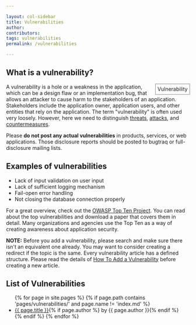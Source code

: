 ```yaml
---

layout: col-sidebar
title: Vulnerabilities
author:
contributors:
tags: vulnerabilities
permalink: /vulnerabilities

---
```


## What is a vulnerability?

<categorytree hideroot="on" style="float:right; clear:right; margin-left:1ex; border:1px solid gray; padding:0.7ex; background-color:white;">Vulnerability</categorytree>
A vulnerability is a hole or a weakness in the application, which can be
a design flaw or an implementation bug, that allows an attacker to cause
harm to the stakeholders of an application. Stakeholders include the
application owner, application users, and other entities that rely on
the application. The term "vulnerability" is often used very loosely.
However, here we need to distinguish
[threats](:Category:Threat "wikilink"),
[attacks](/attacks), and
[countermeasures](:Category:Countermeasure "wikilink").

Please **do not post any actual vulnerabilities** in products, services,
or web applications. Those disclosure reports should be posted to
bugtraq or full-disclosure mailing lists.

## Examples of vulnerabilities

  - Lack of input validation on user input
  - Lack of sufficient logging mechanism
  - Fail-open error handling
  - Not closing the database connection properly

For a great overview, check out the [OWASP Top Ten
Project](OWASP_Top_Ten_Project "wikilink"). You can read about the top
vulnerabilities and download a paper that covers them in detail. Many
organizations and agencies use the Top Ten as a way of creating
awareness about application security.

**NOTE:** Before you add a vulnerability, please search and make sure
there isn't an equivalent one already. You may want to consider creating
a redirect if the topic is the same. Every vulnerability article has a
defined structure. Please read the details of [How To Add a
Vulnerability](How_To_Add_a_Vulnerability "wikilink") before creating a
new article.

## List of Vulnerabilities

<ul>
{% for page in site.pages %}
    {% if page.path contains 'pages/vulnerabilities/' and page.name != 'index.md' %}
    <li><a href='/www-community{{ page.url }}'>{{ page.title }}</a>{% if page.author %} by {{ page.author }}{% endif %}</li>
    {% endif %}
{% endfor %}
</ul>
